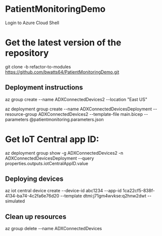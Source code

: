 # PatientMonitoringDemo

Login to Azure Cloud Shell

# Get the latest version of the repository

git clone -b refactor-to-modules https://github.com/bwatts64/PatientMonitoringDemo.git

## Deployment instructions

az group create --name ADXConnectedDevices2 --location "East US"

az deployment group create --name ADXConnectedDevicesDeployment --resource-group ADXConnectedDevices2 --template-file main.bicep --parameters @patientmonitoring.parameters.json

# Get IoT Central app ID:
az deployment group show -g ADXConnectedDevices2 -n ADXConnectedDevicesDeployment --query properties.outputs.iotCentralAppID.value

## Deploying devices
az iot central device create --device-id abc1234 --app-id 1ca22cf5-838f-4134-ba74-4c2fa6e76d20 --template dtmi:j71gm4wvkse:q2hnw2dwt --simulated




## Clean up resources
az group delete --name ADXConnectedDevices

